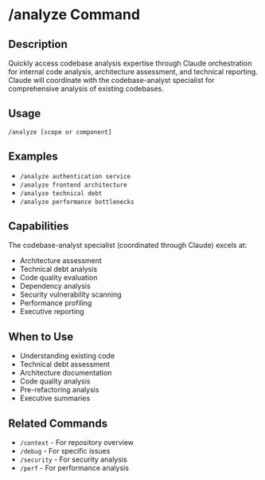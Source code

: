 # /analyze Command

## Description
Quickly access codebase analysis expertise through Claude orchestration for internal code analysis, architecture assessment, and technical reporting. Claude will coordinate with the codebase-analyst specialist for comprehensive analysis of existing codebases.

## Usage
```
/analyze [scope or component]
```

## Examples
- `/analyze authentication service`
- `/analyze frontend architecture`
- `/analyze technical debt`
- `/analyze performance bottlenecks`

## Capabilities
The codebase-analyst specialist (coordinated through Claude) excels at:
- Architecture assessment
- Technical debt analysis
- Code quality evaluation
- Dependency analysis
- Security vulnerability scanning
- Performance profiling
- Executive reporting

## When to Use
- Understanding existing code
- Technical debt assessment
- Architecture documentation
- Code quality analysis
- Pre-refactoring analysis
- Executive summaries

## Related Commands
- `/context` - For repository overview
- `/debug` - For specific issues
- `/security` - For security analysis
- `/perf` - For performance analysis